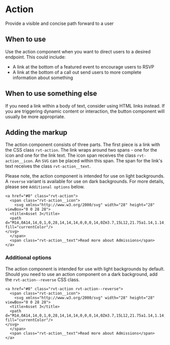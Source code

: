 # Action

Provide a visible and concise path forward to a user

## When to use

Use the action component when you want to direct users to a desired endpoint. This could include:

- A link at the bottom of a featured event to encourage users to RSVP
- A link at the bottom of a call out send users to more complete information about something

## When to use something else

If you need a link within a body of text, consider using HTML links instead. If you are triggering dynamic content or interaction, the button component will usually be more appropriate.

## Adding the markup

The action component consists of three parts. The first piece is a link with the CSS class `rvt-action`. The link wraps around two spans - one for the icon and one for the link text. The icon span receives the class `rvt-action__icon`. An `SVG` can be placed within this span. The span for the link's text receives the class `rvt-action__text`.

Please note, the action component is intended for use on light backgrounds. A `reverse` variant is available for use on dark backgrounds. For more details, please see `Additional options` below.

```
<a href="#0" class="rvt-action">
  <span class="rvt-action__icon">
    <svg xmlns="http://www.w3.org/2000/svg" width="28" height="28" viewBox="0 0 28 28">
  <title>Asset 3</title>
  <path d="M14,0A14,14,0,1,0,28,14,14,14,0,0,0,14,0Zm3.7,15L12,21.75a1.14,1.14,0,0,1-.41.31A1.17,1.17,0,0,1,10.5,22,1.17,1.17,0,0,1,10,20.85a1.24,1.24,0,0,1,.26-.6L15.45,14,10.23,7.75A1.16,1.16,0,0,1,10,6.89a1.14,1.14,0,0,1,.41-.79,1.21,1.21,0,0,1,.86-.26,1.22,1.22,0,0,1,.79.41l5.67,6.82A1.45,1.45,0,0,1,18,14,1.49,1.49,0,0,1,17.7,15Z" fill="currentColor"/>
</svg>
  </span>
  <span class="rvt-action__text">Read more about Admissions</span>
</a>
```

### Additional options

The action component is intended for use with light backgrounds by default. Should you need to use an action component on a dark background, add the `rvt-action--reverse` CSS class.

```
<a href="#0" class="rvt-action rvt-action--reverse">
  <span class="rvt-action__icon">
    <svg xmlns="http://www.w3.org/2000/svg" width="28" height="28" viewBox="0 0 28 28">
  <title>Asset 3</title>
  <path d="M14,0A14,14,0,1,0,28,14,14,14,0,0,0,14,0Zm3.7,15L12,21.75a1.14,1.14,0,0,1-.41.31A1.17,1.17,0,0,1,10.5,22,1.17,1.17,0,0,1,10,20.85a1.24,1.24,0,0,1,.26-.6L15.45,14,10.23,7.75A1.16,1.16,0,0,1,10,6.89a1.14,1.14,0,0,1,.41-.79,1.21,1.21,0,0,1,.86-.26,1.22,1.22,0,0,1,.79.41l5.67,6.82A1.45,1.45,0,0,1,18,14,1.49,1.49,0,0,1,17.7,15Z" fill="currentColor"/>
</svg>
  </span>
  <span class="rvt-action__text">Read more about Admissions</span>
</a>
```
